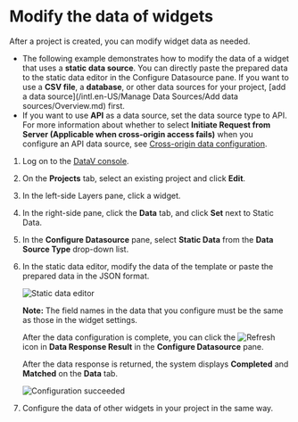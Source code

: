 # Modify the data of widgets

After a project is created, you can modify widget data as needed.

-   The following example demonstrates how to modify the data of a widget that uses a **static data source**. You can directly paste the prepared data to the static data editor in the Configure Datasource pane. If you want to use a **CSV file**, a **database**, or other data sources for your project, [add a data source](/intl.en-US/Manage Data Sources/Add data sources/Overview.md) first.
-   If you want to use **API** as a data source, set the data source type to API. For more information about whether to select **Initiate Request from Server \(Applicable when cross-origin access fails\)** when you configure an API data source, see [Cross-origin data configuration](https://help.aliyun.com/document_detail/64140.html?spm=a2c4g.11186623.6.791.28d524a3MrlT6u).

1.  Log on to the [DataV console](https://datav.alibabacloud.com/).

2.  On the **Projects** tab, select an existing project and click **Edit**.

3.  In the left-side Layers pane, click a widget.

4.  In the right-side pane, click the **Data** tab, and click **Set** next to Static Data.

5.  In the **Configure Datasource** pane, select **Static Data** from the **Data Source Type** drop-down list.

6.  In the static data editor, modify the data of the template or paste the prepared data in the JSON format.

    ![Static data editor](https://static-aliyun-doc.oss-accelerate.aliyuncs.com/assets/img/en-US/8266369951/p96719.png)

    **Note:** The field names in the data that you configure must be the same as those in the widget settings.

    After the data configuration is complete, you can click the ![Refresh](https://static-aliyun-doc.oss-accelerate.aliyuncs.com/assets/img/en-US/8083746061/p95948.png) icon in **Data Response Result** in the **Configure Datasource** pane.

    After the data response is returned, the system displays **Completed** and **Matched** on the **Data** tab.

    ![Configuration succeeded](https://static-aliyun-doc.oss-accelerate.aliyuncs.com/assets/img/en-US/8266369951/p10324.png)

7.  Configure the data of other widgets in your project in the same way.


